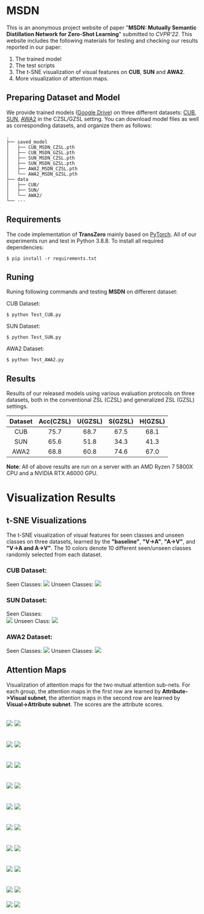 # MSDN

This is an anonymous project website of paper "**MSDN: Mutually Semantic Distillation Network for Zero-Shot Learning**" submitted to *CVPR'22*. This website includes the following materials for testing and checking our results reported in our paper:

1. The trained model
2. The test scripts
3. The t-SNE visualization of visual features on **CUB**, **SUN** and **AWA2**. 
4. More visualization of attention maps.

## Preparing Dataset and Model

We provide trained models ([Google Drive](https://drive.google.com/drive/folders/1IBGfPXleu4E2BLTI4TlUL1jYSuwahbYC?usp=sharing)) on three different datasets: [CUB](http://www.vision.caltech.edu/visipedia/CUB-200-2011.html), [SUN](http://cs.brown.edu/~gmpatter/sunattributes.html), [AWA2](http://cvml.ist.ac.at/AwA2/) in the CZSL/GZSL setting. You can download model files as well as corresponding datasets, and organize them as follows: 
```
.
├── saved_model
│   ├── CUB_MSDN_CZSL.pth
│   ├── CUB_MSDN_GZSL.pth
│   ├── SUN_MSDN_CZSL.pth
│   ├── SUN_MSDN_GZSL.pth
│   ├── AWA2_MSDN_CZSL.pth
│   └── AWA2_MSDN_GZSL.pth
├── data
│   ├── CUB/
│   ├── SUN/
│   └── AWA2/
└── ···
```

## Requirements
The code implementation of **TransZero** mainly based on [PyTorch](https://pytorch.org/). All of our experiments run and test in Python 3.8.8. To install all required dependencies:
```
$ pip install -r requirements.txt
```
## Runing
Runing following commands and testing **MSDN** on different dataset:

CUB Dataset: 
```
$ python Test_CUB.py     
```
SUN Dataset:
```
$ python Test_SUN.py     
```
AWA2 Dataset: 
```
$ python Test_AWA2.py     
```

## Results
Results of our released models using various evaluation protocols on three datasets, both in the conventional ZSL (CZSL) and generalized ZSL (GZSL) settings.

| Dataset | Acc(CZSL) | U(GZSL) | S(GZSL) | H(GZSL) |
| :-----: | :-----: | :-----: | :-----: | :-----: |
| CUB | 75.7 | 68.7 | 67.5 | 68.1 |
| SUN | 65.6 | 51.8 | 34.3 | 41.3 |
| AWA2 | 68.8 | 60.8 | 74.6 | 67.0 |

**Note**: All of above results are run on a server with an AMD Ryzen 7 5800X CPU and a NVIDIA RTX A6000 GPU.

# Visualization Results
## t-SNE Visualizations
The t-SNE visualization of visual features for seen classes and unseen classes on three datasets, learned by the **"baseline"**, **"V->A"**, **"A->V"**, and **"V->A and A->V"**. The 10 colors denote 10 different seen/unseen classes randomly selected from each dataset.
### CUB Dataset: 
Seen Classes: 
![](images/tsne/cub_tsne_train_seen.png)
Unseen Classes: 
![](images/tsne/cub_tsne_test_unseen.png)

### SUN Dataset:
Seen Classes:  
![](images/tsne/sun_tsne_train_seen.png)
Unseen Class: 
![](images/tsne/sun_tsne_test_unseen.png)

### AWA2 Dataset: 
Seen Classes: 
![](images/tsne/awa2_tsne_train_seen.png)
Unseen Classes: 
![](images/tsne/awa2_tsne_test_unseen.png)

## Attention Maps
Visualization of attention maps for the two mutual attention sub-nets. For each group, the attention maps in the first row are learned by **Attribute->Visual subnet**, the attention maps in the second row  are learned by **Visual->Attribute subnet**. The scores are the attribute scores. 

![](images/t-v/Acadian_Flycatcher_0008_795599.jpg)
![](images/v-t/Acadian_Flycatcher_0008_795599.jpg)
--------------------------------------------------------------------------------------------------------------------------------------------------------------------------------
![](images/t-v/American_Goldfinch_0092_32910.jpg)
![](images/v-t/American_Goldfinch_0092_32910.jpg)
--------------------------------------------------------------------------------------------------------------------------------------------------------------------------------
![](images/t-v/Canada_Warbler_0117_162394.jpg)
![](images/v-t/Canada_Warbler_0117_162394.jpg)
--------------------------------------------------------------------------------------------------------------------------------------------------------------------------------
![](images/t-v/Elegant_Tern_0085_151091.jpg)
![](images/v-t/Elegant_Tern_0085_151091.jpg)
--------------------------------------------------------------------------------------------------------------------------------------------------------------------------------
![](images/t-v/European_Goldfinch_0025_794647.jpg)
![](images/v-t/European_Goldfinch_0025_794647.jpg)
--------------------------------------------------------------------------------------------------------------------------------------------------------------------------------
![](images/t-v/Vesper_Sparrow_0090_125690.jpg)
![](images/v-t/Vesper_Sparrow_0090_125690.jpg)
--------------------------------------------------------------------------------------------------------------------------------------------------------------------------------
![](images/t-v/Western_Gull_0058_53882.jpg)
![](images/v-t/Western_Gull_0058_53882.jpg)
--------------------------------------------------------------------------------------------------------------------------------------------------------------------------------
![](images/t-v/White_Throated_Sparrow_0128_128956.jpg)
![](images/v-t/White_Throated_Sparrow_0128_128956.jpg)
--------------------------------------------------------------------------------------------------------------------------------------------------------------------------------
![](images/t-v/Winter_Wren_0118_189805.jpg)
![](images/v-t/Winter_Wren_0118_189805.jpg)
--------------------------------------------------------------------------------------------------------------------------------------------------------------------------------
![](images/t-v/Yellow_Breasted_Chat_0044_22106.jpg)
![](images/v-t/Yellow_Breasted_Chat_0044_22106.jpg)
